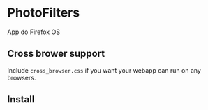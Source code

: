PhotoFilters
===============
App do Firefox OS


Cross brower support
-----------------------
Include `cross_browser.css` if you want your webapp can run on any browsers.


Install
----------



